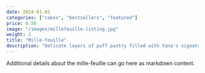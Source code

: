 ```yaml
---
date: 2024-01-01
categories: ["cakes", "bestsellers", "featured"]
price: 6.50
image: "/images/millefeuille-listing.jpg"
weight: 2
title: "Mille-feuille"
description: "Delicate layers of puff pastry filled with Yana's signature vanilla cream."
---
```


Additional details about the mille-feuille can go here as markdown content.
